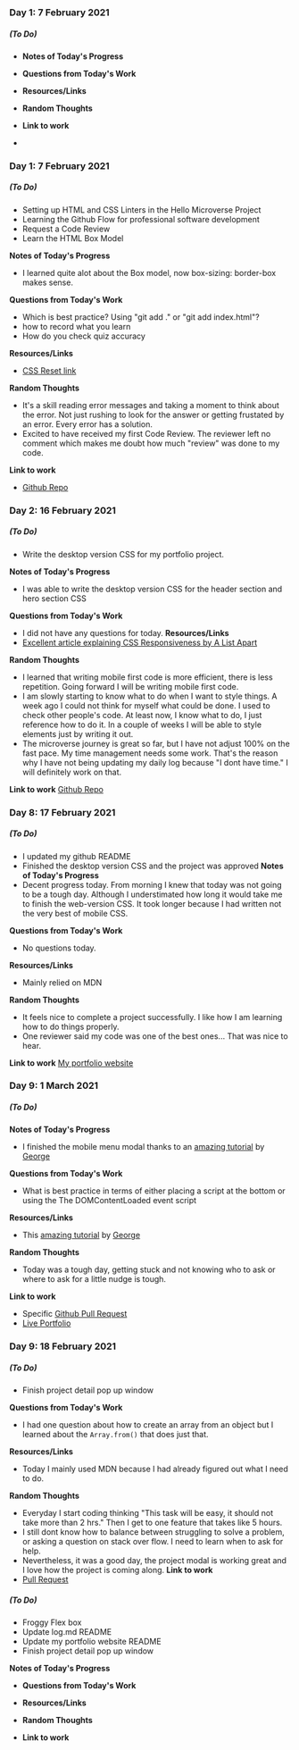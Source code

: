 ### Day 1: 7 February 2021

##### (To Do)

- **Notes of Today's Progress**

- **Questions from Today's Work**

- **Resources/Links**

- **Random Thoughts**

- **Link to work**
-

### Day 1: 7 February 2021

##### (To Do)

- Setting up HTML and CSS Linters in the Hello Microverse Project
- Learning the Github Flow for professional software development
- Request a Code Review
- Learn the HTML Box Model

**Notes of Today's Progress**

- I learned quite alot about the Box model, now box-sizing: border-box makes sense.

**Questions from Today's Work**

- Which is best practice? Using "git add ." or "git add index.html"?
- how to record what you learn
- How do you check quiz accuracy

**Resources/Links**

- [CSS Reset link](https://meyerweb.com/eric/tools/css/reset/)

**Random Thoughts**

- It's a skill reading error messages and taking a moment to think about the error. Not just rushing to look for the answer or getting frustated by an error. Every error has a solution.
- Excited to have received my first Code Review. The reviewer left no comment which makes me doubt how much "review" was done to my code.

**Link to work**

- [Github Repo](https://github.com/Benmuiruri/test-setup)

### Day 2: 16 February 2021

##### (To Do)

- Write the desktop version CSS for my portfolio project.

**Notes of Today's Progress**

- I was able to write the desktop version CSS for the header section and hero section CSS

**Questions from Today's Work**

- I did not have any questions for today.
  **Resources/Links**
- [Excellent article explaining CSS Responsiveness by A List Apart](https://alistapart.com/article/responsive-web-design/)

**Random Thoughts**

- I learned that writing mobile first code is more efficient, there is less repetition. Going forward I will be writing mobile first code.
- I am slowly starting to know what to do when I want to style things. A week ago I could not think for myself what could be done. I used to check other people's code. At least now, I know what to do, I just reference how to do it. In a couple of weeks I will be able to style elements just by writing it out.
- The microverse journey is great so far, but I have not adjust 100% on the fast pace. My time management needs some work. That's the reason why I have not being updating my daily log because "I dont have time." I will definitely work on that.

**Link to work**
[Github Repo](https://github.com/Benmuiruri/my-portfolio/tree/responsive-redesign)

### Day 8: 17 February 2021

##### (To Do)

- I updated my github README
- Finished the desktop version CSS and the project was approved
  **Notes of Today's Progress**
- Decent progress today. From morning I knew that today was not going to be a tough day. Although I understimated how long it would take me to finish the web-version CSS. It took longer because I had written not the very best of mobile CSS.

**Questions from Today's Work**

- No questions today.

**Resources/Links**

- Mainly relied on MDN

**Random Thoughts**

- It feels nice to complete a project successfully. I like how I am learning how to do things properly.
- One reviewer said my code was one of the best ones... That was nice to hear.

**Link to work**
[My portfolio website](https://www.benkiarie.live/my-portfolio/)

### Day 9: 1 March 2021

##### (To Do)

**Notes of Today's Progress**

- I finished the mobile menu modal thanks to an [amazing tutorial](https://webdesign.tutsplus.com/tutorials/how-to-build-flexible-modal-dialogs-with-html-css-and-javascript--cms-33500) by [George](https://tutsplus.com/authors/george-martsoukos)

**Questions from Today's Work**

- What is best practice in terms of either placing a script at the bottom or using the The DOMContentLoaded event script

**Resources/Links**

- This [amazing tutorial](https://webdesign.tutsplus.com/tutorials/how-to-build-flexible-modal-dialogs-with-html-css-and-javascript--cms-33500) by [George](https://tutsplus.com/authors/george-martsoukos)

**Random Thoughts**

- Today was a tough day, getting stuck and not knowing who to ask or where to ask for a little nudge is tough.

**Link to work**

- Specific [Github Pull Request](https://github.com/Benmuiruri/my-portfolio/pull/16)
- [Live Portfolio](https://benmuiruri.github.io/my-portfolio/)

### Day 9: 18 February 2021

##### (To Do)
- Finish project detail pop up window

**Questions from Today's Work**
- I had one question about how to create an array from an object but I learned about the `Array.from()` that does just that.

**Resources/Links**
- Today I mainly used MDN because I had already figured out what I need to do.

**Random Thoughts**
- Everyday I start coding thinking "This task will be easy, it should not take more than 2 hrs." Then I get to one feature that takes like 5 hours. 
- I still dont know how to balance between struggling to solve a problem, or asking a question on stack over flow. I need to learn when to ask for help. 
- Nevertheless, it was a good day, the project modal is working great and I love how the project is coming along. 
**Link to work**
- [Pull Request](https://github.com/Benmuiruri/my-portfolio/pull/17)

##### (To Do)

- Froggy Flex box
- Update log.md README
- Update my portfolio website README
- Finish project detail pop up window

**Notes of Today's Progress**

- **Questions from Today's Work**

- **Resources/Links**

- **Random Thoughts**

- **Link to work**
